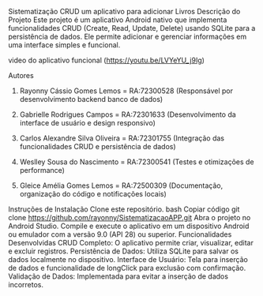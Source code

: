 Sistematização CRUD um aplicativo para adicionar Livros
Descrição do Projeto
Este projeto é um aplicativo Android nativo que implementa funcionalidades CRUD (Create, Read, Update, Delete) usando SQLite para a persistência de dados. Ele permite adicionar e gerenciar informações em uma interface simples e funcional.

video do aplicativo funcional (https://youtu.be/LVYeYU_j9Ig)

Autores
1.	Rayonny Cássio Gomes Lemos = RA:72300528 (Responsável por desenvolvimento backend banco de dados)

2.	Gabrielle Rodrigues Campos = RA:72301633 (Desenvolvimento da interface de usuário e design responsivo)


3.	Carlos Alexandre Silva Oliveira = RA:72301755 (Integração das funcionalidades CRUD e persistência de dados)

4.	Weslley Sousa do Nascimento = RA:72300541 (Testes e otimizações de performance)


5.	Gleice Amélia Gomes Lemos = RA:72500309 (Documentação, organização do código e notificações locais)

Instruções de Instalação
Clone este repositório.
bash
Copiar código
git clone https://github.com/rayonny/SistematizacaoAPP.git
Abra o projeto no Android Studio.
Compile e execute o aplicativo em um dispositivo Android ou emulador com a versão 9.0 (API 28) ou superior.
Funcionalidades Desenvolvidas
CRUD Completo: O aplicativo permite criar, visualizar, editar e excluir registros.
Persistência de Dados: Utiliza SQLite para salvar os dados localmente no dispositivo.
Interface de Usuário: Tela para inserção de dados e funcionalidade de longClick para exclusão com confirmação.
Validação de Dados: Implementada para evitar a inserção de dados incorretos.
